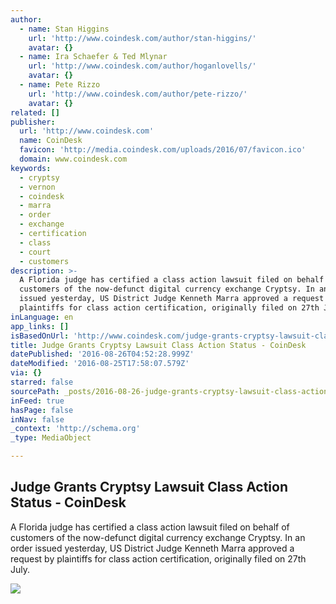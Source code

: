 ```yaml
---
author:
  - name: Stan Higgins
    url: 'http://www.coindesk.com/author/stan-higgins/'
    avatar: {}
  - name: Ira Schaefer & Ted Mlynar
    url: 'http://www.coindesk.com/author/hoganlovells/'
    avatar: {}
  - name: Pete Rizzo
    url: 'http://www.coindesk.com/author/pete-rizzo/'
    avatar: {}
related: []
publisher:
  url: 'http://www.coindesk.com'
  name: CoinDesk
  favicon: 'http://media.coindesk.com/uploads/2016/07/favicon.ico'
  domain: www.coindesk.com
keywords:
  - cryptsy
  - vernon
  - coindesk
  - marra
  - order
  - exchange
  - certification
  - class
  - court
  - customers
description: >-
  A Florida judge has certified a class action lawsuit filed on behalf of
  customers of the now-defunct digital currency exchange Cryptsy. In an order
  issued yesterday, US District Judge Kenneth Marra approved a request by
  plaintiffs for class action certification, originally filed on 27th July.
inLanguage: en
app_links: []
isBasedOnUrl: 'http://www.coindesk.com/judge-grants-cryptsy-lawsuit-class-action-status/'
title: Judge Grants Cryptsy Lawsuit Class Action Status - CoinDesk
datePublished: '2016-08-26T04:52:28.999Z'
dateModified: '2016-08-25T17:58:07.579Z'
via: {}
starred: false
sourcePath: _posts/2016-08-26-judge-grants-cryptsy-lawsuit-class-action-status-coindesk.md
inFeed: true
hasPage: false
inNav: false
_context: 'http://schema.org'
_type: MediaObject

---
```

<article style=""><h1>Judge Grants Cryptsy Lawsuit Class Action Status - CoinDesk</h1><p>A Florida judge has certified a class action lawsuit filed on behalf of customers of the now-defunct digital currency exchange Cryptsy. In an order issued yesterday, US District Judge Kenneth Marra approved a request by plaintiffs for class action certification, originally filed on 27th July.</p><img src="https://media.coindesk.com/uploads/2016/08/gavel-court-e1472145635354.jpg" /></article>